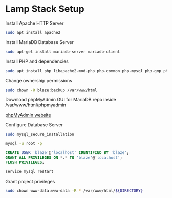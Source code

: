 # Lamp Stack Setup

Install Apache HTTP Server

```bash
sudo apt install apache2
```

Install MariaDB Database Server

```bash
sudo apt-get install mariadb-server mariadb-client
```
Install PHP and dependencies

```bash
sudo apt install php libapache2-mod-php php-common php-mysql php-gmp php-curl php-intl php7.4-mbstring php-xmlrpc php-gd php-xml php-cli php-zip
```

Change ownership permissions

```bash
sudo chown -R blaze:backup /var/www/html
```

Download phpMyAdmin GUI for MariaDB repo inside /var/www/html/phpmyadmin

[phpMyAdmin website](https://github.com/phpmyadmin/phpmyadmin)

Configure Database Server

```bash
sudo mysql_secure_installation
```

```bash
mysql -u root -p
```
```sql
CREATE USER 'blaze'@'localhost' IDENTIFIED BY 'blaze';
GRANT ALL PRIVILEGES ON *.* TO 'blaze'@'localhost';
FLUSH PRIVILEGES;
```

```bash
service mysql restart
```

Grant project privileges

```bash
sudo chown www-data:www-data -R * /var/www/html/${DIRECTORY}
```
